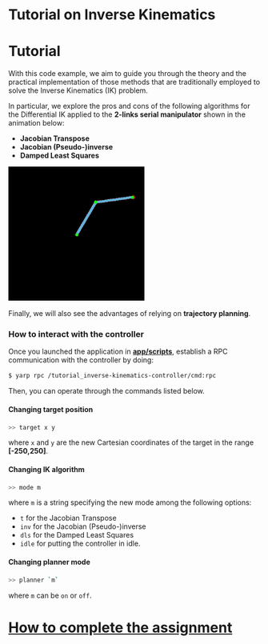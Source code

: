 Tutorial on Inverse Kinematics
==============================

# Tutorial
With this code example, we aim to guide you through the theory and the practical
implementation of those methods that are traditionally employed to solve the
Inverse Kinematics (IK) problem.

In particular, we explore the pros and cons of the following algorithms for
the Differential IK applied to the **2-links serial manipulator** shown in the
animation below:
- **Jacobian Transpose**
- **Jacobian (Pseudo-)inverse**
- **Damped Least Squares**

![robot](/misc/robot.gif)

Finally, we will also see the advantages of relying on **trajectory planning**.

### How to interact with the controller
Once you launched the application in [**app/scripts**](/app/scripts), establish a RPC communication with the controller by doing:
```sh
$ yarp rpc /tutorial_inverse-kinematics-controller/cmd:rpc
```
Then, you can operate through the commands listed below.

#### Changing target position
```sh
>> target x y
```
where `x` and `y` are the new Cartesian coordinates of the target in the range **[-250,250]**.

#### Changing IK algorithm
```sh
>> mode m
```
where `m` is a string specifying the new mode among the following options:
- `t` for the Jacobian Transpose
- `inv` for the Jacobian (Pseudo-)inverse
- `dls` for the Damped Least Squares
- `idle` for putting the controller in idle.

#### Changing planner mode
```sh
>> planner `m`
```
where `m` can be `on` or `off`.

# [How to complete the assignment](https://github.com/vvv-school/vvv-school.github.io/blob/master/instructions/how-to-complete-assignments.md)

